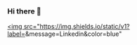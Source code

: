 ### Hi there 👋
<a href="https://www.linkedin.com/in/bk-m-b31631209/" target="_blank"><img src="https://img.shields.io/static/v1?label=<LABEL>&message=Linkedin&color=blue"
<!--
**NIckmin96/NIckmin96** is a ✨ _special_ ✨ repository because its `README.md` (this file) appears on your GitHub profile.

Here are some ideas to get you started:

- 🔭 I’m currently working on ...
- 🌱 I’m currently learning ...
- 👯 I’m looking to collaborate on ...
- 🤔 I’m looking for help with ...
- 💬 Ask me about ...
- 📫 How to reach me: ...
- 😄 Pronouns: ...
- ⚡ Fun fact: ...
-->
